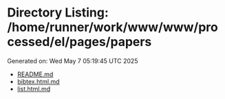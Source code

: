 # Directory Listing: /home/runner/work/www/www/processed/el/pages/papers
Generated on: Wed May  7 05:19:45 UTC 2025

- [README.md](README.md)
- [bibtex.html.md](bibtex.html.md)
- [list.html.md](list.html.md)
